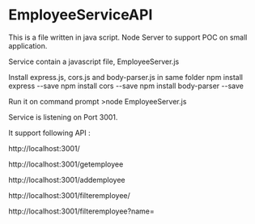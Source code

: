 # EmployeeServiceAPI
This is a file written in java script. Node Server to support POC on small application.

Service contain a javascript file, EmployeeServer.js

Install express.js, cors.js and body-parser.js in same folder
npm install express --save
npm install cors --save
npm install body-parser --save

Run it on command prompt >node EmployeeServer.js

Service is listening on Port 3001.

It support following API :

http://localhost:3001/

http://localhost:3001/getemployee

http://localhost:3001/addemployee

http://localhost:3001/filteremployee/<employee name>
  
http://localhost:3001/filteremployee?name=<employee name>  
  
